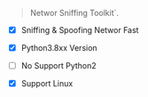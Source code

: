 > Networ Sniffing Toolkit`.

- [x] Sniffing & Spoofing Networ Fast
- [x] Python3.8xx Version
- [ ] No Support Python2


- [x] Support Linux
